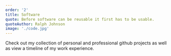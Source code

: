 ```yaml
---
order: '2'
title: Software
quote: Before software can be reusable it first has to be usable.
quoteAuthor: Ralph Johnson
image: './code.jpg'
---
```

Check out my collection of personal and professional github projects as well as view a timeline of my work experience.
